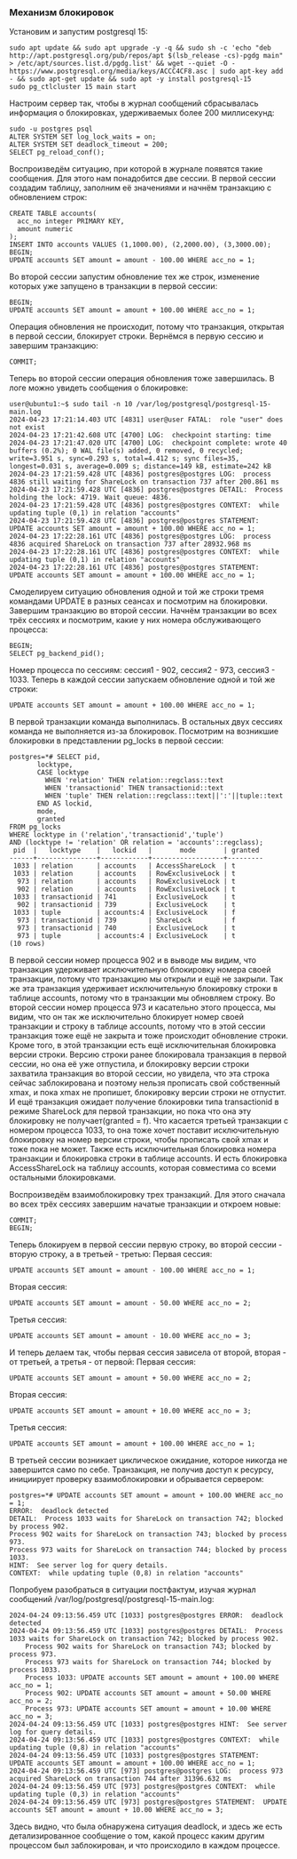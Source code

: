### Механизм блокировок ###
Установим и запустим postgresql 15:
```
sudo apt update && sudo apt upgrade -y -q && sudo sh -c 'echo "deb http://apt.postgresql.org/pub/repos/apt $(lsb_release -cs)-pgdg main" > /etc/apt/sources.list.d/pgdg.list' && wget --quiet -O - https://www.postgresql.org/media/keys/ACCC4CF8.asc | sudo apt-key add - && sudo apt-get update && sudo apt -y install postgresql-15
sudo pg_ctlcluster 15 main start
```
Настроим сервер так, чтобы в журнал сообщений сбрасывалась информация о блокировках, удерживаемых более 200 миллисекунд:
```
sudo -u postgres psql
ALTER SYSTEM SET log_lock_waits = on;
ALTER SYSTEM SET deadlock_timeout = 200;
SELECT pg_reload_conf();
```
Воспроизведём ситуацию, при которой в журнале появятся такие сообщения. Для этого нам понадобится две сессии.
В первой сессии создадим таблицу, заполним её значениями и начнём транзакцию с обновлением строк:
```
CREATE TABLE accounts(
  acc_no integer PRIMARY KEY,
  amount numeric
);
INSERT INTO accounts VALUES (1,1000.00), (2,2000.00), (3,3000.00);
BEGIN;
UPDATE accounts SET amount = amount - 100.00 WHERE acc_no = 1;
```
Во второй сессии запустим обновление тех же строк, изменение которых уже запущено в транзакции в первой сессии:
```
BEGIN;
UPDATE accounts SET amount = amount + 100.00 WHERE acc_no = 1;
```
Операция обновления не происходит, потому что транзакция, открытая в первой сессии, блокирует строки. Вернёмся в первую сессию и завершим транзакцию:
```
COMMIT;
```
Теперь во второй сессии операция обновления тоже завершилась. 
В логе можно увидеть сообщения о блокировке:
```
user@ubuntu1:~$ sudo tail -n 10 /var/log/postgresql/postgresql-15-main.log
2024-04-23 17:21:14.403 UTC [4831] user@user FATAL:  role "user" does not exist
2024-04-23 17:21:42.608 UTC [4700] LOG:  checkpoint starting: time
2024-04-23 17:21:47.020 UTC [4700] LOG:  checkpoint complete: wrote 40 buffers (0.2%); 0 WAL file(s) added, 0 removed, 0 recycled; write=3.951 s, sync=0.293 s, total=4.412 s; sync files=35, longest=0.031 s, average=0.009 s; distance=149 kB, estimate=242 kB
2024-04-23 17:21:59.428 UTC [4836] postgres@postgres LOG:  process 4836 still waiting for ShareLock on transaction 737 after 200.861 ms
2024-04-23 17:21:59.428 UTC [4836] postgres@postgres DETAIL:  Process holding the lock: 4719. Wait queue: 4836.
2024-04-23 17:21:59.428 UTC [4836] postgres@postgres CONTEXT:  while updating tuple (0,1) in relation "accounts"
2024-04-23 17:21:59.428 UTC [4836] postgres@postgres STATEMENT:  UPDATE accounts SET amount = amount + 100.00 WHERE acc_no = 1;
2024-04-23 17:22:28.161 UTC [4836] postgres@postgres LOG:  process 4836 acquired ShareLock on transaction 737 after 28932.968 ms
2024-04-23 17:22:28.161 UTC [4836] postgres@postgres CONTEXT:  while updating tuple (0,1) in relation "accounts"
2024-04-23 17:22:28.161 UTC [4836] postgres@postgres STATEMENT:  UPDATE accounts SET amount = amount + 100.00 WHERE acc_no = 1;
```
Смоделируем ситуацию обновления одной и той же строки тремя командами UPDATE в разных сеансах и посмотрим на блокировки.
Завершим транзакцию во второй сессии.
Начнём транзакции во всех трёх сессиях и посмотрим, какие у них номера обслуживающего процесса:
```
BEGIN;
SELECT pg_backend_pid();
```
Номер процесса по сессиям: сессия1 - 902, сессия2 - 973, сессия3 - 1033.
Теперь в каждой сессии запускаем обновление одной и той же строки:
```
UPDATE accounts SET amount = amount + 100.00 WHERE acc_no = 1;
```
В первой транзакции команда выполнилась. В остальных двух сессиях команда не выполняется из-за блокировок. Посмотрим на возникшие блокировки в представлении pg_locks в первой сессии:
```
postgres=*# SELECT pid,
       locktype,
       CASE locktype
         WHEN 'relation' THEN relation::regclass::text
         WHEN 'transactionid' THEN transactionid::text
         WHEN 'tuple' THEN relation::regclass::text||':'||tuple::text
       END AS lockid,
       mode,
       granted
FROM pg_locks
WHERE locktype in ('relation','transactionid','tuple')
AND (locktype != 'relation' OR relation = 'accounts'::regclass);
 pid  |   locktype    |   lockid   |       mode       | granted 
------+---------------+------------+------------------+---------
 1033 | relation      | accounts   | AccessShareLock  | t
 1033 | relation      | accounts   | RowExclusiveLock | t
  973 | relation      | accounts   | RowExclusiveLock | t
  902 | relation      | accounts   | RowExclusiveLock | t
 1033 | transactionid | 741        | ExclusiveLock    | t
  902 | transactionid | 739        | ExclusiveLock    | t
 1033 | tuple         | accounts:4 | ExclusiveLock    | f
  973 | transactionid | 739        | ShareLock        | f
  973 | transactionid | 740        | ExclusiveLock    | t
  973 | tuple         | accounts:4 | ExclusiveLock    | t
(10 rows)
```
В первой сессии номер процесса 902 и в выводе мы видим, что транзакция удерживает исключительную блокировку номера своей транзакции, потому что транзакцию мы открыли и ещё не закрыли. Так же эта транзакция удерживает исключительную блокировку строки в таблице accounts, потому что в транзакции мы обновляем строку.
Во второй сессии номер процесса 973 и касательно этого процесса, мы видим, что он так же исключительно блокирует номер своей транзакции и строку в таблице accounts, потому что в этой сессии транзакция тоже ещё не закрыта и тоже происходит обновление строки. Кроме того, в этой транзакции есть ещё исключительная блокировка версии строки. Версию строки ранее блокировала транзакция в первой сессии, но она её уже отпустила, и блокировку версии строки захватила транзакция во второй сессии, но увидела, что эта строка сейчас заблокирована и поэтому нельзя прописать свой собственный xmax, и пока xmax не пропишет, блокировку версии строки не отпустит. И ещё транзакция ожидает получение блокировки типа transactionid в режиме ShareLock для первой транзакции, но пока что она эту блокировку не получает(granted = f).
Что касается третьей транзакции с номером процесса 1033, то она тоже хочет поставит исключительную блокировку на номер версии строки, чтобы прописать свой xmax и тоже пока не может. Также есть исключительная блокировка номера транзакции и блокировка строки в таблице accounts. И есть блокировка AccessShareLock на таблицу accounts, которая совместима со всеми остальными блокировками.

Воспроизведём взаимоблокировку трех транзакций. Для этого сначала во всех трёх сессиях завершим начатые транзакции и откроем новые:
```
COMMIT;
BEGIN;
```
Теперь блокируем в первой сессии первую строку, во второй сессии - вторую строку, а в третьей - третью:
Первая сессия:
```
UPDATE accounts SET amount = amount - 100.00 WHERE acc_no = 1;
```
Вторая сессия:
```
UPDATE accounts SET amount = amount - 50.00 WHERE acc_no = 2;
```
Третья сессия:
```
UPDATE accounts SET amount = amount - 10.00 WHERE acc_no = 3;
```
И теперь делаем так, чтобы первая сессия зависела от второй, вторая - от третьей, а третья - от первой:
Первая сессия:
```
UPDATE accounts SET amount = amount + 50.00 WHERE acc_no = 2;
```
Вторая сессия:
```
UPDATE accounts SET amount = amount + 10.00 WHERE acc_no = 3;
```
Третья сессия:
```
UPDATE accounts SET amount = amount + 100.00 WHERE acc_no = 1;
```
В третьей сессии возникает циклическое ожидание, которое никогда не завершится само по себе. Транзакция, не получив доступ к ресурсу, инициирует проверку взаимоблокировки и обрывается сервером:
```
postgres=*# UPDATE accounts SET amount = amount + 100.00 WHERE acc_no = 1;
ERROR:  deadlock detected
DETAIL:  Process 1033 waits for ShareLock on transaction 742; blocked by process 902.
Process 902 waits for ShareLock on transaction 743; blocked by process 973.
Process 973 waits for ShareLock on transaction 744; blocked by process 1033.
HINT:  See server log for query details.
CONTEXT:  while updating tuple (0,8) in relation "accounts"
```
Попробуем разобраться в ситуации постфактум, изучая журнал сообщений /var/log/postgresql/postgresql-15-main.log:
```
2024-04-24 09:13:56.459 UTC [1033] postgres@postgres ERROR:  deadlock detected
2024-04-24 09:13:56.459 UTC [1033] postgres@postgres DETAIL:  Process 1033 waits for ShareLock on transaction 742; blocked by process 902.
	Process 902 waits for ShareLock on transaction 743; blocked by process 973.
	Process 973 waits for ShareLock on transaction 744; blocked by process 1033.
	Process 1033: UPDATE accounts SET amount = amount + 100.00 WHERE acc_no = 1;
	Process 902: UPDATE accounts SET amount = amount + 50.00 WHERE acc_no = 2;
	Process 973: UPDATE accounts SET amount = amount + 10.00 WHERE acc_no = 3;
2024-04-24 09:13:56.459 UTC [1033] postgres@postgres HINT:  See server log for query details.
2024-04-24 09:13:56.459 UTC [1033] postgres@postgres CONTEXT:  while updating tuple (0,8) in relation "accounts"
2024-04-24 09:13:56.459 UTC [1033] postgres@postgres STATEMENT:  UPDATE accounts SET amount = amount + 100.00 WHERE acc_no = 1;
2024-04-24 09:13:56.459 UTC [973] postgres@postgres LOG:  process 973 acquired ShareLock on transaction 744 after 31396.632 ms
2024-04-24 09:13:56.459 UTC [973] postgres@postgres CONTEXT:  while updating tuple (0,3) in relation "accounts"
2024-04-24 09:13:56.459 UTC [973] postgres@postgres STATEMENT:  UPDATE accounts SET amount = amount + 10.00 WHERE acc_no = 3;
```
Здесь видно, что была обнаружена ситуация deadlock, и здесь же есть детализированное сообщение о том, какой процесс каким другим процессом был заблокирован, и что происходило в каждом процессе.

